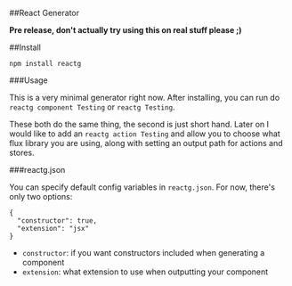 ##React Generator

**Pre release, don't actually try using this on real stuff please ;)**

##Install

	npm install reactg

###Usage

This is a very minimal generator right now. After installing, you can run do 
`reactg component Testing` or `reactg Testing`.

These both do the same thing, the second is just short hand. Later on I would like to add
an `reactg action Testing` and allow you to choose what flux library you are using, along with
setting an output path for actions and stores. 

###reactg.json

You can specify default config variables in `reactg.json`. For now, there's only two options:

	{
	  "constructor": true,
	  "extension": "jsx"
	}

- `constructor`: if you want constructors included when generating a component
- `extension`: what extension to use when outputting your component